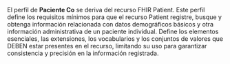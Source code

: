 
El perfil de **Paciente Co** se deriva del recurso FHIR Patient. Este perfil define los requisitos mínimos para que el recurso Patient registre, busque y obtenga información relacionada con datos demográficos básicos y otra información administrativa de un paciente individual. Define los elementos esenciales, las extensiones, los vocabularios y los conjuntos de valores que DEBEN estar presentes en el recurso, limitando su uso para garantizar consistencia y precisión en la información registrada.

